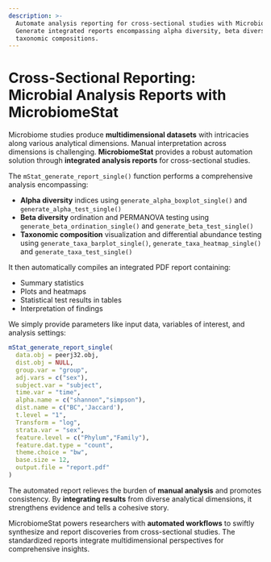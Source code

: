 ```yaml
---
description: >-
  Automate analysis reporting for cross-sectional studies with MicrobiomeStat.
  Generate integrated reports encompassing alpha diversity, beta diversity and
  taxonomic compositions.
---
```


# Cross-Sectional Reporting: Microbial Analysis Reports with MicrobiomeStat

Microbiome studies produce **multidimensional datasets** with intricacies along various analytical dimensions. Manual interpretation across dimensions is challenging. **MicrobiomeStat** provides a robust automation solution through **integrated analysis reports** for cross-sectional studies.

The `mStat_generate_report_single()` function performs a comprehensive analysis encompassing:

* **Alpha diversity** indices using `generate_alpha_boxplot_single()` and `generate_alpha_test_single()`
* **Beta diversity** ordination and PERMANOVA testing using `generate_beta_ordination_single()` and `generate_beta_test_single()`
* **Taxonomic composition** visualization and differential abundance testing using `generate_taxa_barplot_single()`, `generate_taxa_heatmap_single()` and `generate_taxa_test_single()`

It then automatically compiles an integrated PDF report containing:

* Summary statistics
* Plots and heatmaps
* Statistical test results in tables
* Interpretation of findings

We simply provide parameters like input data, variables of interest, and analysis settings:

```r
mStat_generate_report_single(
  data.obj = peerj32.obj,
  dist.obj = NULL,  
  group.var = "group",
  adj.vars = c("sex"),
  subject.var = "subject",  
  time.var = "time",
  alpha.name = c("shannon","simpson"),
  dist.name = c("BC",'Jaccard'),  
  t.level = "1",  
  Transform = "log",
  strata.var = "sex",  
  feature.level = c("Phylum","Family"),
  feature.dat.type = "count",  
  theme.choice = "bw",
  base.size = 12,
  output.file = "report.pdf"
)

```

The automated report relieves the burden of **manual analysis** and promotes consistency. By **integrating results** from diverse analytical dimensions, it strengthens evidence and tells a cohesive story.

MicrobiomeStat powers researchers with **automated workflows** to swiftly synthesize and report discoveries from cross-sectional studies. The standardized reports integrate multidimensional perspectives for comprehensive insights.
